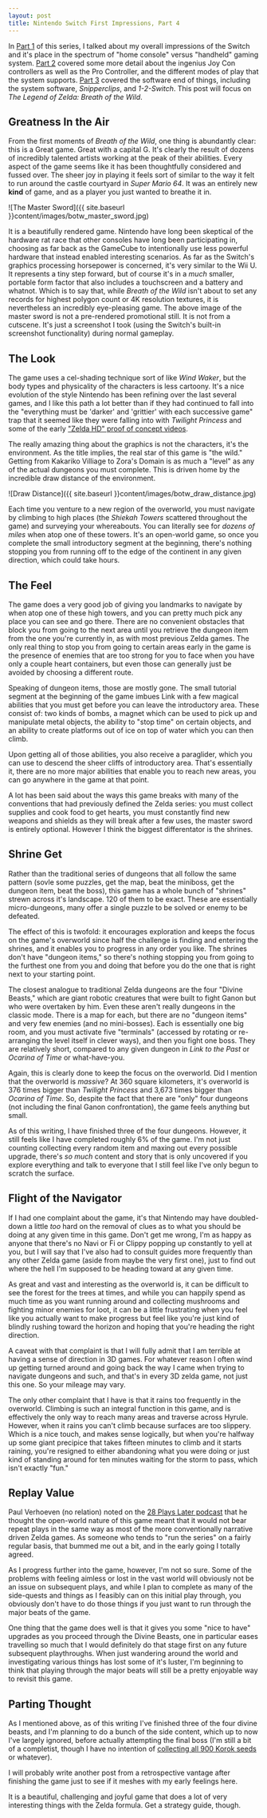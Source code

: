 ```yaml
---
layout: post
title: Nintendo Switch First Impressions, Part 4
---
```


In [Part 1](http://www.bradwestness.com/2017/03/19/nintendo-switch-first-impressions-part-1) of this series, I talked about my overall impressions of the Switch and it's
place in the spectrum of "home console" versus "handheld" gaming system. [Part 2](http://www.bradwestness.com/2017/03/20/nintendo-switch-first-impressions-part-2) covered some more detail about the ingenius Joy Con controllers as well as the Pro Controller, and the different modes of play that the system supports. [Part 3](http://www.bradwestness.com/2017/03/21/nintendo-switch-first-impressions-part-3) covered the software end of things, including the system software, *Snipperclips*, and *1-2-Switch*. This post will focus on *The Legend of Zelda: Breath of the Wild*.

## Greatness In the Air

From the first moments of *Breath of the Wild*, one thing is abundantly clear: this is a Great game. Great with a capital G. It's clearly the result of dozens of incredibly talented artists working at the peak of their abilities. Every aspect of the game seems like it has been thoughtfully considered and fussed over. The sheer joy in playing it feels sort of similar to the way it felt to run around the castle courtyard in *Super Mario 64*. It was an entirely new **kind** of game, and as a player you just wanted to breathe it in.

![The Master Sword]({{ site.baseurl }}content/images/botw_master_sword.jpg)

It is a beautifully rendered game. Nintendo have long been skeptical of the hardware rat race that other consoles have long been participating in, choosing as far back as the GameCube to intentionally use less powerful hardware that instead enabled interesting scenarios. As far as the Switch's graphics processing horsepower is concerned, it's very similar to the Wii U. It represents a tiny step forward, but of course it's in a *much* smaller, portable form factor that also includes a touchscreen and a battery and whatnot. Which is to say that, while *Breath of the Wild* isn't about to set any records for highest polygon count or 4K resolution textures, it is nevertheless an incredibly eye-pleasing game. The above image of the master sword is not a pre-rendered promotional still. It is not from a cutscene. It's just a screenshot I took (using the Switch's built-in screenshot functionality) during normal gameplay.

## The Look

The game uses a cel-shading technique sort of like *Wind Waker*, but the body types and physicality of the characters is less cartoony. It's a nice evolution of the style Nintendo has been refining over the last several games, and I like this path a lot better than if they had continued to fall into the "everything must be 'darker' and 'grittier' with each successive game" trap that it seemed like they were falling into with *Twilight Princess* and some of the early ["Zelda HD" proof of concept videos](https://www.youtube.com/watch?v=UGSKW4d1kbI).

The really amazing thing about the graphics is not the characters, it's the environment. As the title implies, the real star of this game is "the wild." Getting from Kakariko Villiage to Zora's Domain is as much a "level" as any of the actual dungeons you must complete. This is driven home by the incredible draw distance of the environment.

![Draw Distance]({{ site.baseurl }}content/images/botw_draw_distance.jpg)

Each time you venture to a new region of the overworld, you must navigate by climbing to high places (the *Shiekah Towers* scattered throughout the game) and surveying your whereabouts. You can literally see for *dozens of miles* when atop one of these towers. It's an open-world game, so once you complete the small introductory segment at the beginning, there's nothing stopping you from running off to the edge of the continent in any given direction, which could take hours. 

## The Feel

The game does a very good job of giving you landmarks to navigate by when atop one of these high towers, and you can pretty much pick any place you can see and go there. There are no convenient obstacles that block you from going to the next area until you retrieve the dungeon item from the one you're currently in, as with most previous Zelda games. The only real thing to stop you from going to certain areas early in the game is the presence of enemies that are too strong for you to face when you have only a couple heart containers, but even those can generally just be avoided by choosing a different route.

Speaking of dungeon items, those are mostly gone. The small tutorial segment at the beginning of the game imbues Link with a few magical abilities that you must get before you can leave the introductory area. These consist of: two kinds of bombs, a magnet which can be used to pick up and manipulate metal objects, the ability to "stop time" on certain objects, and an ability to create platforms out of ice on top of water which you can then climb.

Upon getting all of those abilities, you also receive a paraglider, which you can use to descend the sheer cliffs of introductory area. That's essentially it, there are no more major abilities that enable you to reach new areas, you can go anywhere in the game at that point.

A lot has been said about the ways this game breaks with many of the conventions that had previously defined the Zelda series: you must collect supplies and cook food to get hearts, you must constantly find new weapons and shields as they will break after a few uses, the master sword is entirely optional. However I think the biggest differentator is the shrines.

## Shrine Get

Rather than the traditional series of dungeons that all follow the same pattern (sovle some puzzles, get the map, beat the miniboss, get the dungeon item, beat the boss), this game has a whole bunch of "shrines" strewn across it's landscape. 120 of them to be exact. These are essentially micro-dungeons, many offer a single puzzle to be solved or enemy to be defeated.

The effect of this is twofold: it encourages exploration and keeps the focus on the game's overworld since half the challenge is finding and entering the shrines, and it enables you to progress in any order you like. The shrines don't have "dungeon items," so there's nothing stopping you from going to the furthest one from you and doing that before you do the one that is right next to your starting point.

The closest analogue to traditional Zelda dungeons are the four "Divine Beasts," which are giant robotic creatures that were built to fight Ganon but who were overtaken by him. Even these aren't really dungeons in the classic mode. There is a map for each, but there are no "dungeon items" and very few enemies (and no mini-bosses). Each is essentially one big room, and you must activate five "terminals" (accessed by rotating or re-arranging the level itself in clever ways), and then you fight one boss. They are relatively short, compared to any given dungeon in *Link to the Past* or *Ocarina of Time* or what-have-you.

Again, this is clearly done to keep the focus on the overworld. Did I mention that the overworld is *massive*? At 360 square kilometers, it's overworld is 376 times bigger than *Twilight Princess* and 3,673 times bigger than *Ocarina of Time*. So, despite the fact that there are "only" four dungeons (not including the final Ganon confrontation), the game feels anything but small.

As of this writing, I have finished three of the four dungeons. However, it still feels like I have completed roughly 6% of the game. I'm not just counting collecting every random item and maxing out every possible upgrade, there's *so much* content and story that is only uncovered if you explore everything and talk to everyone that I still feel like I've only begun to scratch the surface.

## Flight of the Navigator

If I had one complaint about the game, it's that Nintendo may have doubled-down a little *too* hard on the removal of clues as to what you should be doing at any given time in this game. Don't get me wrong, I'm as happy as anyone that there's no Navi or Fi or Clippy popping up constantly to yell at you, but I will say that I've also had to consult guides more frequently than any other Zelda game (aside from maybe the very first one), just to find out where the hell I'm supposed to be heading toward at any given time.

As great and vast and interesting as the overworld is, it can be difficult to see the forest for the trees at times, and while you can happily spend as much time as you want running around and collecting mushrooms and fighting minor enemies for loot, it can be a little frustrating when you feel like you actually want to make progress but feel like you're just kind of blindly rushing toward the horizon and hoping that you're heading the right direction.

A caveat with that complaint is that I will fully admit that I am terrible at having a sense of direction in 3D games. For whatever reason I often wind up getting turned around and going back the way I came when trying to navigate dungeons and such, and that's in every 3D zelda game, not just this one. So your mileage may vary.

The only other complaint that I have is that it rains too frequently in the overworld. Climbing is such an integral function in this game, and is effectively the only way to reach many areas and traverse across Hyrule. However, when it rains you can't climb because surfaces are too slippery. Which is a nice touch, and makes sense logically, but when you're halfway up some giant precipice that takes fifteen minutes to climb and it starts raining, you're resigned to either abandoning what you were doing or just kind of standing around for ten minutes waiting for the storm to pass, which isn't exactly "fun."

## Replay Value

Paul Verhoeven (no relation) noted on the [28 Plays Later podcast](http://28playslater.com/) that he thought the open-world nature of this game meant that it would not bear repeat plays in the same way as most of the more conventionally narrative driven Zelda games. As someone who tends to "run the series" on a fairly regular basis, that bummed me out a bit, and in the early going I totally agreed.

As I progress further into the game, however, I'm not so sure. Some of the problems with feeling aimless or lost in the vast world will obviously not be an issue on subsequent plays, and while I plan to complete as many of the side-quests and things as I feasibly can on this initial play through, you obviously don't have to do those things if you just want to run through the major beats of the game.

One thing that the game does well is that it gives you some "nice to have" upgrades as you proceed through the Divine Beasts, one in particular eases travelling so much that I would definitely do that stage first on any future subsequent playthroughs. When just wandering around the world and investigating various things has lost some of it's luster, I'm beginning to think that playing through the major beats will still be a pretty enjoyable way to revisit this game.

## Parting Thought

As I mentioned above, as of this writing I've finished three of the four divine beasts, and I'm planning to do a bunch of the side content, which up to now I've largely ignored, before actually attempting the final boss (I'm still a bit of a completist, though I have no intention of [collecting all 900 Korok seeds](http://www.nintendolife.com/news/2017/03/heres_what_you_get_for_collecting_all_900_korok_seeds_in_zelda_breath_of_the_wild) or whatever).

I will probably write another post from a retrospective vantage after finishing the game just to see if it meshes with my early feelings here.

It is a beautiful, challenging and joyful game that does a lot of very interesting things with the Zelda formula. Get a strategy guide, though.